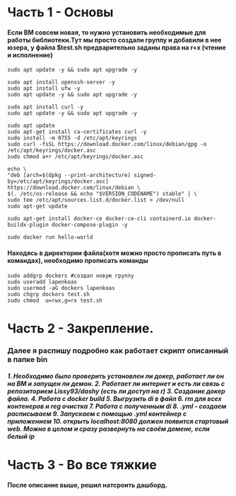 # Часть 1 - Основы

<H4>Если ВМ совсем новая, то нужно установить необходимые для работы библиотеки.Тут мы просто создали группу и добавили в нее юзера, у файла $test.sh предварительно заданы права на r+x (чтение и исполнение)</H4>

    sudo apt update -y && sudo apt upgrade -y

    sudo apt install openssh-server -y
    sudo apt install ufw -y
    sudo apt update -y && sudo apt upgrade -y

    sudo apt install curl -y
    sudo apt update -y && sudo apt upgrade -y

    sudo apt update
    sudo apt-get install ca-certificates curl -y
    sudo install -m 0755 -d /etc/apt/keyrings
    sudo curl -fsSL https://download.docker.com/linux/debian/gpg -o /etc/apt/keyrings/docker.asc
    sudo chmod a+r /etc/apt/keyrings/docker.asc

    echo \
    "deb [arch=$(dpkg --print-architecture) signed-by=/etc/apt/keyrings/docker.asc] https://download.docker.com/linux/debian \
    $(. /etc/os-release && echo "$VERSION_CODENAME") stable" | \
    sudo tee /etc/apt/sources.list.d/docker.list > /dev/null
    sudo apt-get update

    sudo apt-get install docker-ce docker-ce-cli containerd.io docker-buildx-plugin docker-compose-plugin -y

    sudo docker run hello-world


<H4>Находясь в директории файла(хотя можно просто прописать путь в командах), необходимо прописать команды </H4>
    
    sudo addgrp dockers #создал новую группу
    sudo useradd lapenkoas
    sudo usermod -aG dockers lapenkoas
    sudo chgrp dockers test.sh
    sudo chmod  u=rwx,g=rx test.sh
    
    
# Часть 2 - Закрепление. 
<H3>
    Далее я распишу подробно как работает скрипт описанный в папке bin
</H3>

<H5>
    1.  Необходимо было проверить установлен ли докер, работает ли он на ВМ и запущен ли демон.
    2.  Работает ли интернет и есть ли связь с репозиторием Lissy93/dashy (есть ли доступ на r)
    3.  Создание докер файла.
    4.  Работа с docker build
    5.  Выгрузить di в файл
    6.  rm для всех контенеров и reg очистка
    7.  Работа с полученным di
    8.  .yml - создаем расписываем
    9.  Запускаем с помощью .yml контейнер с приложением
    10. открыть localhost:8080 должен появится стартовый web. Можно в целом и сразу развернуть на своём домене, если белый ip
</H5>

# Часть 3 - Во все тяжкие

<H4>
    После описание выше, решил натсроить дашборд. 
</H4>



